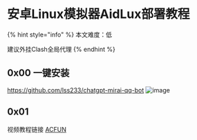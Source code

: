 # 安卓Linux模拟器AidLux部署教程
{% hint style="info" %} 本文难度：低

建议外挂Clash全局代理 {% endhint %}
## 0x00 一键安装
https://github.com/lss233/chatgpt-mirai-qq-bot
![image](https://github.com/B17w153/chatgpt-for-bot-docs/assets/134407644/0df8171b-171c-41ac-b6fe-847139fc54d6)
## 0x01
视频教程链接 [ACFUN](https://m.acfun.cn/v/?ac=41422759)
